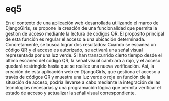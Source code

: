 # eq5
En el contexto de una aplicación web desarrollada utilizando el marco de DjangoGirls, se propone la creación de una funcionalidad que permita la gestión de acceso mediante la lectura de códigos QR. El propósito principal de esta función es regular el acceso a una ubicación determinada. Concretamente, se busca lograr dos resultados:
Cuando se escanea un código QR y el acceso es autorizado, se activará una señal visual representada por una luz verde.
Si han transcurrido cierto tiempo desde el último escaneo del código QR, la señal visual cambiará a rojo, y el acceso quedará restringido hasta que se realice una nueva verificación.
Así, la creación de esta aplicación web en DjangoGirls, que gestiona el acceso a través de códigos QR y muestra una luz verde o roja en función de la situación de acceso, podría llevarse a cabo mediante la integración de las tecnologías necesarias y una programación lógica que permita verificar el estado de acceso y actualizar la señal visual correspondiente.
